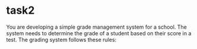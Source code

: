 # task2
You are developing a simple grade management system for a school. The system needs to determine the grade of a student based on their score in a test. The grading system follows these rules:

